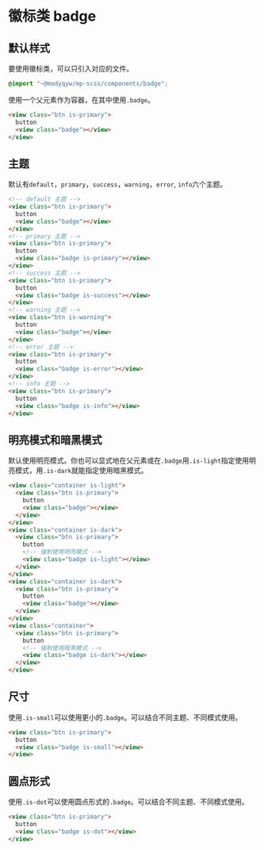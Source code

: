 # 徽标类 badge

## 默认样式

要使用徽标类，可以只引入对应的文件。

```scss
@import "~@modyqyw/mp-scss/components/badge";
```

使用一个父元素作为容器，在其中使用`.badge`。

```html
<view class="btn is-primary">
  button
  <view class="badge"></view>
</view>
```

## 主题

默认有`default`，`primary`，`success`，`warning`，`error`, `info`六个主题。

```html
<!-- default 主题 -->
<view class="btn is-primary">
  button
  <view class="badge"></view>
</view>
<!-- primary 主题 -->
<view class="btn is-primary">
  button
  <view class="badge is-primary"></view>
</view>
<!-- success 主题 -->
<view class="btn is-primary">
  button
  <view class="badge is-success"></view>
</view>
<!-- warning 主题 -->
<view class="btn is-warning">
  button
  <view class="badge"></view>
</view>
<!-- error 主题 -->
<view class="btn is-primary">
  button
  <view class="badge is-error"></view>
</view>
<!-- info 主题 -->
<view class="btn is-primary">
  button
  <view class="badge is-info"></view>
</view>
```

## 明亮模式和暗黑模式

默认使用明亮模式。你也可以显式地在父元素或在`.badge`用`.is-light`指定使用明亮模式，用`.is-dark`就能指定使用暗黑模式。

```html
<view class="container is-light">
  <view class="btn is-primary">
    button
    <view class="badge"></view>
  </view>
</view>
<view class="container is-dark">
  <view class="btn is-primary">
    button
    <!-- 强制使用明亮模式 -->
    <view class="badge is-light"></view>
  </view>
</view>
<view class="container is-dark">
  <view class="btn is-primary">
    button
    <view class="badge"></view>
  </view>
</view>
<view class="container">
  <view class="btn is-primary">
    button
    <!-- 强制使用暗黑模式 -->
    <view class="badge is-dark"></view>
  </view>
</view>
```

## 尺寸

使用`.is-small`可以使用更小的`.badge`。可以结合不同主题、不同模式使用。

```html
<view class="btn is-primary">
  button
  <view class="badge is-small"></view>
</view>
```

## 圆点形式

使用`.is-dot`可以使用圆点形式的`.badge`。可以结合不同主题、不同模式使用。

```html
<view class="btn is-primary">
  button
  <view class="badge is-dot"></view>
</view>
```
